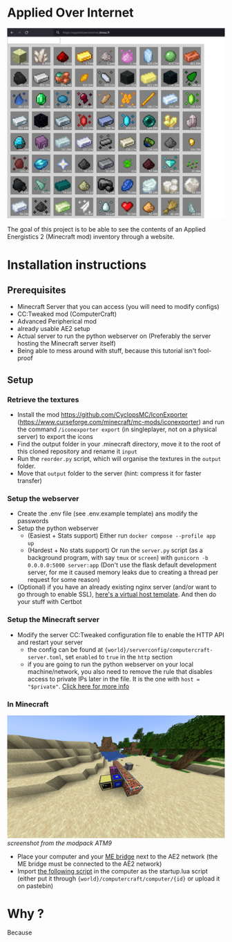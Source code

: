 # Applied Over Internet

![](images/website.png)

The goal of this project is to be able to see the contents of an Applied Energistics 2 (Minecraft mod) inventory through a website.

# Installation instructions

## Prerequisites
- Minecraft Server that you can access (you will need to modify configs)
- CC:Tweaked mod (ComputerCraft)
- Advanced Peripherical mod
- already usable AE2 setup
- Actual server to run the python webserver on (Preferably the server hosting the Minecraft server itself)
- Being able to mess around with stuff, because this tutorial isn't fool-proof

## Setup

### Retrieve the textures
- Install the mod https://github.com/CyclopsMC/IconExporter (https://www.curseforge.com/minecraft/mc-mods/iconexporter) and run the command `/iconexporter export` (in singleplayer, not on a physical server) to export the icons
- Find the output folder in your .minecraft directory, move it to the root of this cloned repository and rename it `input`
- Run the `reorder.py` script, which will organise the textures in the `output` folder.
- Move that `output` folder to the server (hint: compress it for faster transfer)

### Setup the webserver
- Create the .env file (see .env.example template) ans modify the passwords
- Setup the python webserver
  - (Easiest + Stats support) Either run `docker compose --profile app up`
  - (Hardest + No stats support) Or run the `server.py` script (as a background program, with say `tmux` or `screen`) with `gunicorn -b 0.0.0.0:5000 server:app` (Don't use the flask default development server, for me it caused memory leaks due to creating a thread per request for some reason)
- (Optional) if you have an already existing nginx server (and/or want to go through to enable SSL), [here's a virtual host template](nginx_template.conf). And then do your stuff with Certbot

### Setup the Minecraft server
- Modify the server CC:Tweaked configuration file to enable the HTTP API and restart your server
  - the config can be found at `{world}/serverconfig/computercraft-server.toml`, set `enabled` to `true` in the `http` section
  - if you are going to run the python webserver on your local machine/network, you also need to remove the rule that disables access to private IPs later in the file. It is the one with `host = "$private"`. [Click here for more info](https://tweaked.cc/guide/local_ips.html#cc-1.87.0)

### In Minecraft
![](images/ingame.png)
*screenshot from the modpack ATM9*

- Place your computer and your [ME bridge](https://advancedperipherals.madefor.cc/peripherals/me_bridge/) next to the AE2 network (the ME bridge must be connected to the AE2 network)
- Import [the following script](./send_request.lua) in the computer as the startup.lua script (either put it through `{world}/computercraft/computer/{id}` or upload it on pastebin)

# Why ?
Because
